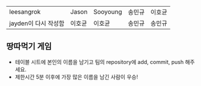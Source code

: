 <table>
      <tbody>
        <tr>
          <td>leesangrok</td>
          <td>Jason</td>
          <td>Sooyoung</td>
          <td>송민규</td>
          <td>이호균</td>
        </tr>
        <tr>
          <td>jayden이 다시 작성함</td>
          <td>이호균</td>
          <td>이호균</td>
          <td>송민규</td>
	  <td>송민규</td>
        </tr>
      </tbody>
</table>

## 땅따먹기 게임

- 테이블 시트에 본인의 이름을 남기고 팀의 repository에 add, commit, push 해주세요.
- 제한시간 5분 이후에 가장 많은 이름을 남긴 사람이 우승!
